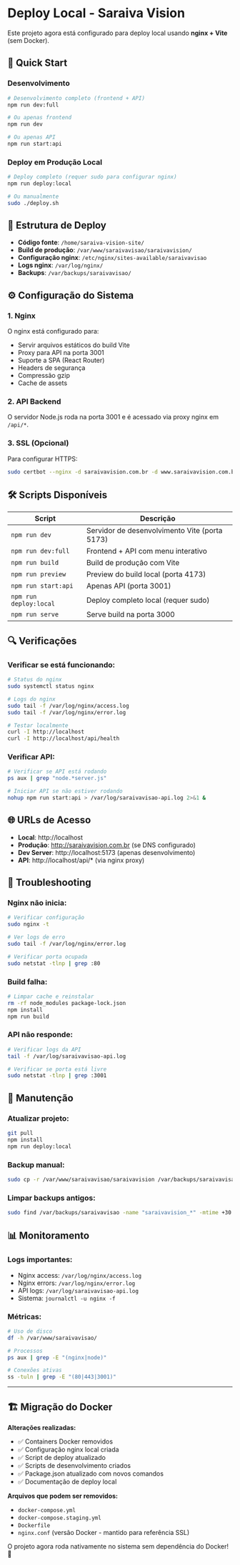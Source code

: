 # Deploy Local - Saraiva Vision

Este projeto agora está configurado para deploy local usando **nginx + Vite** (sem Docker).

## 🚀 Quick Start

### Desenvolvimento
```bash
# Desenvolvimento completo (frontend + API)
npm run dev:full

# Ou apenas frontend
npm run dev

# Ou apenas API
npm run start:api
```

### Deploy em Produção Local
```bash
# Deploy completo (requer sudo para configurar nginx)
npm run deploy:local

# Ou manualmente
sudo ./deploy.sh
```

## 📁 Estrutura de Deploy

- **Código fonte**: `/home/saraiva-vision-site/`
- **Build de produção**: `/var/www/saraivavisao/saraivavision/`
- **Configuração nginx**: `/etc/nginx/sites-available/saraivavisao`
- **Logs nginx**: `/var/log/nginx/`
- **Backups**: `/var/backups/saraivavisao/`

## ⚙️ Configuração do Sistema

### 1. Nginx
O nginx está configurado para:
- Servir arquivos estáticos do build Vite
- Proxy para API na porta 3001
- Suporte a SPA (React Router)
- Headers de segurança
- Compressão gzip
- Cache de assets

### 2. API Backend
O servidor Node.js roda na porta 3001 e é acessado via proxy nginx em `/api/*`.

### 3. SSL (Opcional)
Para configurar HTTPS:
```bash
sudo certbot --nginx -d saraivavision.com.br -d www.saraivavision.com.br
```

## 🛠️ Scripts Disponíveis

| Script | Descrição |
|--------|-----------|
| `npm run dev` | Servidor de desenvolvimento Vite (porta 5173) |
| `npm run dev:full` | Frontend + API com menu interativo |
| `npm run build` | Build de produção com Vite |
| `npm run preview` | Preview do build local (porta 4173) |
| `npm run start:api` | Apenas API (porta 3001) |
| `npm run deploy:local` | Deploy completo local (requer sudo) |
| `npm run serve` | Serve build na porta 3000 |

## 🔍 Verificações

### Verificar se está funcionando:
```bash
# Status do nginx
sudo systemctl status nginx

# Logs do nginx
sudo tail -f /var/log/nginx/access.log
sudo tail -f /var/log/nginx/error.log

# Testar localmente
curl -I http://localhost
curl -I http://localhost/api/health
```

### Verificar API:
```bash
# Verificar se API está rodando
ps aux | grep "node.*server.js"

# Iniciar API se não estiver rodando
nohup npm run start:api > /var/log/saraivavisao-api.log 2>&1 &
```

## 🌐 URLs de Acesso

- **Local**: http://localhost
- **Produção**: http://saraivavision.com.br (se DNS configurado)
- **Dev Server**: http://localhost:5173 (apenas desenvolvimento)
- **API**: http://localhost/api/* (via nginx proxy)

## 🐛 Troubleshooting

### Nginx não inicia:
```bash
# Verificar configuração
sudo nginx -t

# Ver logs de erro
sudo tail -f /var/log/nginx/error.log

# Verificar porta ocupada
sudo netstat -tlnp | grep :80
```

### Build falha:
```bash
# Limpar cache e reinstalar
rm -rf node_modules package-lock.json
npm install
npm run build
```

### API não responde:
```bash
# Verificar logs da API
tail -f /var/log/saraivavisao-api.log

# Verificar se porta está livre
sudo netstat -tlnp | grep :3001
```

## 🔧 Manutenção

### Atualizar projeto:
```bash
git pull
npm install
npm run deploy:local
```

### Backup manual:
```bash
sudo cp -r /var/www/saraivavisao/saraivavision /var/backups/saraivavisao/saraivavision_$(date +%Y%m%d_%H%M%S)
```

### Limpar backups antigos:
```bash
sudo find /var/backups/saraivavisao -name "saraivavision_*" -mtime +30 -exec rm -rf {} \;
```

## 📊 Monitoramento

### Logs importantes:
- Nginx access: `/var/log/nginx/access.log`
- Nginx errors: `/var/log/nginx/error.log`
- API logs: `/var/log/saraivavisao-api.log`
- Sistema: `journalctl -u nginx -f`

### Métricas:
```bash
# Uso de disco
df -h /var/www/saraivavisao/

# Processos
ps aux | grep -E "(nginx|node)"

# Conexões ativas
ss -tuln | grep -E "(80|443|3001)"
```

---

## 🏗️ Migração do Docker

**Alterações realizadas:**
- ✅ Containers Docker removidos
- ✅ Configuração nginx local criada
- ✅ Script de deploy atualizado
- ✅ Scripts de desenvolvimento criados
- ✅ Package.json atualizado com novos comandos
- ✅ Documentação de deploy local

**Arquivos que podem ser removidos:**
- `docker-compose.yml`
- `docker-compose.staging.yml`
- `Dockerfile`
- `nginx.conf` (versão Docker - mantido para referência SSL)

O projeto agora roda nativamente no sistema sem dependência do Docker! 🎉
